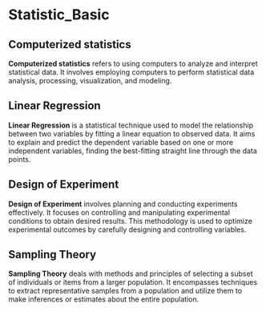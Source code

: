# Statistic_Basic

## **Computerized statistics** 
**Computerized statistics** refers to using computers to analyze and interpret statistical data. 
It involves employing computers to perform statistical data analysis, processing, visualization, and modeling.

## Linear Regression
**Linear Regression** is a statistical technique used to model the relationship between two variables by fitting a linear equation to observed data. It aims to explain and predict the dependent variable based on one or more independent variables, finding the best-fitting straight line through the data points.

## Design of Experiment
**Design of Experiment** involves planning and conducting experiments effectively. 
It focuses on controlling and manipulating experimental conditions to obtain desired results. 
This methodology is used to optimize experimental outcomes by carefully designing and controlling variables.

## Sampling Theory
**Sampling Theory** deals with methods and principles of selecting a subset of individuals or items from a larger population. It encompasses techniques to extract representative samples from a population and utilize them to make inferences or estimates about the entire population.
